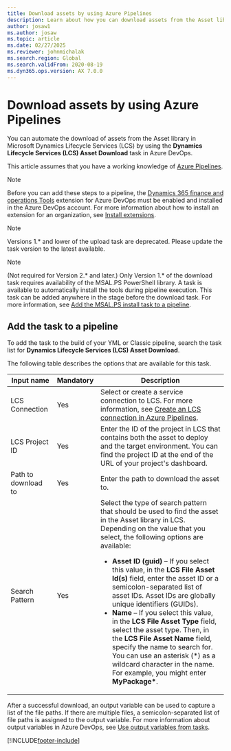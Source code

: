 ```yaml
---
title: Download assets by using Azure Pipelines
description: Learn about how you can download assets from the Asset library in Microsoft Dynamics Lifecycle Services (LCS) by using Azure Pipelines.
author: josaw1
ms.author: josaw
ms.topic: article
ms.date: 02/27/2025
ms.reviewer: johnmichalak
ms.search.region: Global
ms.search.validFrom: 2020-08-19
ms.dyn365.ops.version: AX 7.0.0
---
```


# Download assets by using Azure Pipelines

You can automate the download of assets from the Asset library in Microsoft Dynamics Lifecycle Services (LCS) by using the **Dynamics Lifecycle Services (LCS) Asset Download** task in Azure DevOps.

This article assumes that you have a working knowledge of [Azure Pipelines](/azure/devops/pipelines/get-started/pipelines-get-started).

> [!NOTE]
> Before you can add these steps to a pipeline, the [Dynamics 365 finance and operations Tools](https://marketplace.visualstudio.com/items?itemName=Dyn365FinOps.dynamics365-finops-tools) extension for Azure DevOps must be enabled and installed in the Azure DevOps account. For more information about how to install an extension for an organization, see [Install extensions](/azure/devops/marketplace/install-extension).

> [!NOTE]
> Versions 1.\*  and lower of the upload task are deprecated. Please update the task version to the latest available.

> [!NOTE] 
> (Not required for Version 2.\* and later.) Only Version 1.\* of the download task requires availability of the MSAL.PS PowerShell library. A task is available to automatically install the tools during pipeline execution. This task can be added anywhere in the stage before the download task. For more information, see [Add the MSAL.PS install task to a pipeline](pipeline-lcs-connection-update.md#add-the-msalps-install-task-to-a-pipeline).

## Add the task to a pipeline

To add the task to the build of your YML or Classic pipeline, search the task list for **Dynamics Lifecycle Services (LCS) Asset Download**.

The following table describes the options that are available for this task.

| Input name | Mandatory | Description |
|---|---|---|
| LCS Connection | Yes | Select or create a service connection to LCS. For more information, see [Create an LCS connection in Azure Pipelines](pipeline-lcs-connection.md). |
| LCS Project ID | Yes | Enter the ID of the project in LCS that contains both the asset to deploy and the target environment. You can find the project ID at the end of the URL of your project's dashboard. |
| Path to download to | Yes | Enter the path to download the asset to. |
| Search Pattern | Yes | Select the type of search pattern that should be used to find the asset in the Asset library in LCS. Depending on the value that you select, the following options are available:<ul><li>**Asset ID (guid)** – If you select this value, in the **LCS File Asset Id(s)** field, enter the asset ID or a semicolon-separated list of asset IDs. Asset IDs are globally unique identifiers (GUIDs).</li><li>**Name** – If you select this value, in the **LCS File Asset Type** field, select the asset type. Then, in the **LCS File Asset Name** field, specify the name to search for. You can use an asterisk (\*) as a wildcard character in the name. For example, you might enter **MyPackage\***.</li></ul> |

After a successful download, an output variable can be used to capture a list of the file paths. If there are multiple files, a semicolon-separated list of file paths is assigned to the output variable. For more information about output variables in Azure DevOps, see [Use output variables from tasks](/azure/devops/pipelines/process/variables#use-output-variables-from-tasks).


[!INCLUDE[footer-include](../../../includes/footer-banner.md)]

